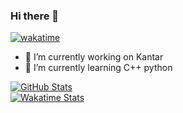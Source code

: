 ### Hi there 👋
[![wakatime](https://wakatime.com/badge/user/12c146dc-a922-4eb5-a884-3fbe2db8260f.svg)](https://wakatime.com/@12c146dc-a922-4eb5-a884-3fbe2db8260f)

- 🔭 I’m currently working on Kantar
- 🌱 I’m currently learning C++ python


<div>
<a href="https://github-readme-stats.vercel.app/api?theme=blueberry&username=DancingLeaf123&show_icons=true&include_all_commits=true">
  <img align="center" alt="GitHub Stats" src="https://github-readme-stats.vercel.app/api?theme=radical&username=DancingLeaf123&show_icons=true&layout=compact&include_all_commits=true" />
</a>
</div>

<div>
<a href="https://wakatime.com/@Yeahz">
  <img align="center" alt="Wakatime Stats" src="https://github-readme-stats.vercel.app/api/wakatime/?theme=radical&langs_count=22&layout=compact&username=Yeahz" />
</a>
</div>


<!--
**luochen1990/luochen1990** is a ✨ _special_ ✨ repository because its `README.md` (this file) appears on your GitHub profile.

Following result is not accurate:

<div>
<a href="https://wakatime.com/@luochen1990">
  <img align="center" alt="Top Langs" src="https://github-readme-stats.vercel.app/api/top-langs/?theme=radical &username=luochen1990&langs_count=10&layout=compact&card_width=445&exclude_repo=cpython" />
</a>
</div>

DOC: https://github.com/anuraghazra/github-readme-stats
Theme: https://github.com/anuraghazra/github-readme-stats/blob/master/themes/README.md

-->


<!--
**DancingLeaf123/DancingLeaf123** is a ✨ _special_ ✨ repository because its `README.md` (this file) appears on your GitHub profile.

Here are some ideas to get you started:

- 🔭 I’m currently working on ...
- 🌱 I’m currently learning ...
- 👯 I’m looking to collaborate on ...
- 🤔 I’m looking for help with ...
- 💬 Ask me about ...
- 📫 How to reach me: ...
- 😄 Pronouns: ...
- ⚡ Fun fact: ...
-->
